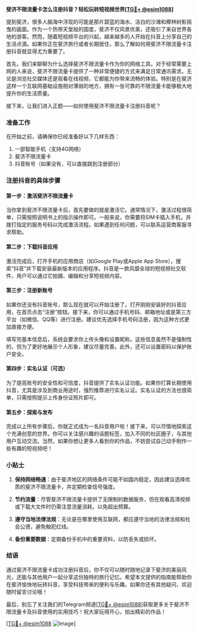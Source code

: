 **斐济不限流量卡怎么注册抖音？轻松玩转短视频世界[[TG💪+ @esim1088](https://t.me/s/esim1088)]**

提到斐济，很多人脑海中浮现的可能是那片碧蓝的海水、洁白的沙滩和椰林树影摇曳的画面。作为一个热带天堂般的国度，斐济不仅风景优美，还吸引了来自世界各地的游客。然而，随着短视频平台的兴起，越来越多的人开始在抖音上分享自己的生活点滴。如果你正在斐济旅行或者长期居住，那么了解如何用斐济不限流量卡注册抖音就显得尤为重要了。

首先，我们来聊聊为什么选择斐济不限流量卡作为你的网络工具。对于经常需要上网的人来说，斐济不限流量卡提供了一种非常便捷的方式来满足日常通讯需求。无论是浏览社交媒体还是观看在线视频，它都能为你带来流畅的体验。特别是在斐济这样一个互联网基础设施相对薄弱的地方，拥有一张可靠的不限流量卡能够极大地提升你的生活质量。

接下来，让我们进入正题——如何使用斐济不限流量卡注册抖音呢？

### 准备工作

在开始之前，请确保你已经准备好以下几样东西：
1. 一部智能手机（支持4G网络）
2. 斐济不限流量卡
3. 抖音账号（如果没有，可以直接跳到注册部分）

### 注册抖音的具体步骤

#### 第一步：激活斐济不限流量卡
当你拿到斐济不限流量卡后，首先要做的就是激活它。通常情况下，激活过程很简单，只需按照说明书上的指示操作即可。一般来说，你需要将SIM卡插入手机，并拨打指定的服务号码以完成激活流程。如果遇到任何问题，可以联系运营商客服寻求帮助。

#### 第二步：下载抖音应用
激活完成后，打开手机的应用商店（如Google Play或Apple App Store），搜索“抖音”并下载安装最新版本的应用程序。抖音是一款风靡全球的短视频社交软件，用户可以通过它拍摄、编辑和分享短视频内容。

#### 第三步：注册新账号
如果你还没有抖音账号，那么现在就可以开始注册了。打开刚刚安装好的抖音应用，在首页点击“注册”按钮。接下来，你可以通过手机号码、邮箱地址或是第三方平台（如微信、QQ等）进行注册。建议优先选择手机号码注册，因为这种方式更加直接方便。

填写完基本信息后，系统会要求你上传头像和设置昵称。这些信息虽然不是强制性的，但为了更好地展示个人形象，建议尽量完善。此外，还可以设置密码以保护账户安全。

#### 第四步：实名认证（可选）
为了提高账号的安全性和可信度，抖音提供了实名认证功能。如果你打算长期使用抖音，尤其是涉及到商业用途时，强烈推荐进行实名认证。实名认证的方法也很简单，只需按照提示上传身份证照片即可。

#### 第五步：探索与发布
完成以上所有步骤后，你就正式成为一名抖音用户啦！接下来，可以尽情地探索这个充满创意的世界。你可以关注感兴趣的话题标签，加入不同的社区圈子，与其他用户互动交流。当然，如果你想让更多人看到你的作品，不妨尝试自己动手制作一些有趣的短视频吧！

### 小贴士

1. **保持网络畅通**：由于斐济地区的网络条件可能不如国内稳定，因此建议选择优质的斐济不限流量卡，并定期检查信号强度。
   
2. **节约流量**：尽管斐济不限流量卡提供了无限制的数据服务，但在观看高清视频或下载大文件时仍需注意流量消耗，以免超出预算。

3. **遵守当地法律法规**：无论是在哪里使用互联网，都应遵守当地的法律法规和社会公德，避免触犯红线。

4. **备份重要数据**：定期备份手机中的重要资料，以防丢失或损坏。

### 结语

通过斐济不限流量卡成功注册抖音后，你不仅可以随时随地记录下斐济的美丽风光，还能与其他用户一起分享这份独特的旅行记忆。希望本文提供的指南能帮助你在斐济愉快地玩转抖音，享受科技带来的便利与乐趣。如果你还有其他疑问，欢迎随时留言讨论哦！

最后，别忘了关注我们的Telegram频道[[TG💪+ @esim1088](https://t.me/s/esim1088)]获取更多关于斐济不限流量卡及抖音使用的实用技巧！祝大家玩得开心，拍出精彩的作品！

[[TG💪+ @esim1088](https://t.me/s/esim1088) ![Image](https://i.postimg.cc/4NQfJmqS/Snipaste-2025-05-13-00-14-12.png)]